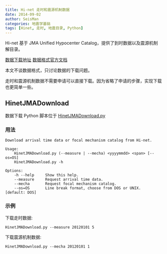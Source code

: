 ```yaml
---
title: Hi-net 走时和震源机制数据
date: 2014-09-02
author: SeisMan
categories: 地震学基础
tags: [Hinet, 走时, 地震目录, Python]
---
```


Hi-net 基于 JMA Unified Hypocenter Catalog，提供了到时数据以及震源机制解目录。

[数据下载地址](https://hinetwww11.bosai.go.jp/auth/JMA/?LANG=en)
[数据格式官方文档](https://hinetwww11.bosai.go.jp/auth/manual/dlDialogue.php?r=jmaformat&LANG=en)

本文不谈数据格式，只讨论数据的下载问题。

<!--more-->

走时和震源机制数据不需要申请可以直接下载。因为省略了申请的步骤，实现下载也更简单一些。

## HinetJMADownload

数据下载 Python 脚本位于 [HinetJMADownload.py](https://github.com/seisman/HinetScripts/blob/master/HinetJMADownload.py)

### 用法

    Download arrival time data or focal mechanism catalog from Hi-net.

    Usage:
        HinetJMADownload.py (--measure | --mecha) <yyyymmdd> <span> [--os=OS]
        HinetJMADownload.py -h

    Options:
        -h --help     Show this help.
        --measure     Request arrival time data.
        --mecha       Request focal mechanism catalog.
        --os=OS       Line break format, choose from DOS or UNIX. [default: DOS]

### 示例

下载走时数据:

    HinetJMADownload.py --measure 20120101 5

下载震源机制数据:

    HinetJMADownload.py --mecha 20120101 1
